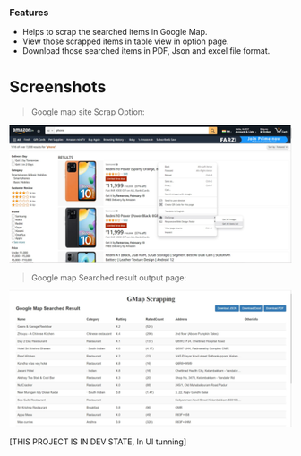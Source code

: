 ### Features

- Helps to scrap the searched items in Google Map.
- View those scrapped items in table view in option page.
- Download those searched items in PDF, Json and excel file format.


# Screenshots

> Google map site Scrap Option:

![](https://github.com/Sarathmunusamy93/WebScrapping/blob/main/screenshots/AmazonHomePage.jpg?raw=true)

> Google map Searched result output page:

![](https://github.com/Sarathmunusamy93/GmapScrapping/blob/main/screenshots/Scrapping%20OP.jpg?raw=true)

[THIS PROJECT IS IN DEV STATE, In UI tunning]